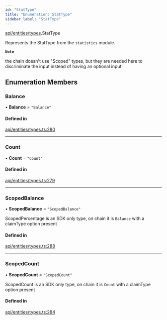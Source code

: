 ```yaml
---
id: "StatType"
title: "Enumeration: StatType"
sidebar_label: "StatType"
---
```


[api/entities/types](../../../../../modules/API/Entities/Types/Types.md).StatType

Represents the StatType from the `statistics` module.

**`Note`**

the chain doesn't use "Scoped" types, but they are needed here to discriminate the input instead of having an optional input

## Enumeration Members

### Balance

• **Balance** = ``"Balance"``

#### Defined in

[api/entities/types.ts:280](https://github.com/PolymeshAssociation/polymesh-sdk/blob/654b99c8d/src/api/entities/types.ts#L280)

___

### Count

• **Count** = ``"Count"``

#### Defined in

[api/entities/types.ts:279](https://github.com/PolymeshAssociation/polymesh-sdk/blob/654b99c8d/src/api/entities/types.ts#L279)

___

### ScopedBalance

• **ScopedBalance** = ``"ScopedBalance"``

ScopedPercentage is an SDK only type, on chain it is `Balance` with a claimType option present

#### Defined in

[api/entities/types.ts:288](https://github.com/PolymeshAssociation/polymesh-sdk/blob/654b99c8d/src/api/entities/types.ts#L288)

___

### ScopedCount

• **ScopedCount** = ``"ScopedCount"``

ScopedCount is an SDK only type, on chain it is `Count` with a claimType option present

#### Defined in

[api/entities/types.ts:284](https://github.com/PolymeshAssociation/polymesh-sdk/blob/654b99c8d/src/api/entities/types.ts#L284)
